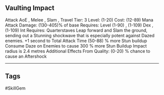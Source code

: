 ## Vaulting Impact
Attack
AoE , Melee , Slam , Travel
Tier: 3
Level: (1-20)
Cost: (12-89) Mana
Attack Damage: (130-405)% of base
Requires: Level (1-90) , (1-109) Dex , (1-109) Int
Requires: Quarterstaves
Leap forward and Slam the ground, sending out a Stunning shockwave that is especially potent against Dazed enemies.
+1 second to Total Attack Time
(50-88) % more Stun buildup
Consume Daze on Enemies to cause 300 % more Stun Buildup
Impact radius is 2.4 metres
Additional Effects From Quality:
(0-20) % chance to cause an Aftershock

---
## Tags
#SkillGem
